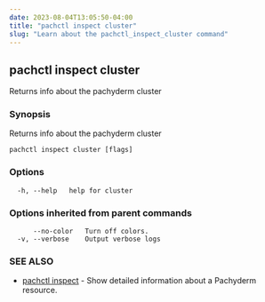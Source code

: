 ```yaml
---
date: 2023-08-04T13:05:50-04:00
title: "pachctl inspect cluster"
slug: "Learn about the pachctl_inspect_cluster command"
---
```


## pachctl inspect cluster

Returns info about the pachyderm cluster

### Synopsis

Returns info about the pachyderm cluster

```
pachctl inspect cluster [flags]
```

### Options

```
  -h, --help   help for cluster
```

### Options inherited from parent commands

```
      --no-color   Turn off colors.
  -v, --verbose    Output verbose logs
```

### SEE ALSO

* [pachctl inspect](/commands/pachctl_inspect/)	 - Show detailed information about a Pachyderm resource.

